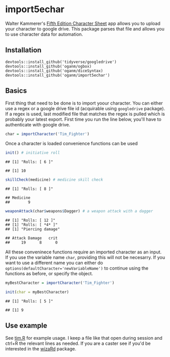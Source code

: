 
import5echar
============

Walter Kammerer's [Fifth Edition Character Sheet](https://play.google.com/store/apps/details?id=com.wgkammerer.testgui.basiccharactersheet.app&hl=en) app allows you to upload your character to google drive. This package parses that file and allows you to use character data for automation.

Installation
------------

    devtools::install_github('tidyverse/googledrive')
    devtools::install_github('oganm/ogbox)
    devtools::install_github('oganm/diceSyntax)
    devtools::install_github('oganm/import5echar')

Basics
------

First thing that need to be done is to import yoour character. You can either use a regex or a google drive file id (acquirable using `googledrive` package). If a regex is used, last modified file that matches the regex is pulled which is probably your latest export. First time you run the line below, you'll have to authenticate with google drive.

``` r
char = importCharacter('Tim_Fighter')
```

Once a character is loaded convenience functions can be used

``` r
init() # initiative roll
```

    ## [1] "Rolls: [ 6 ]"

    ## [1] 10

``` r
skillCheck(medicine) # medicine skill check
```

    ## [1] "Rolls: [ 8 ]"

    ## Medicine 
    ##        9

``` r
weaponAttack(char$weapons$Dagger) # a weapon attack with a dagger
```

    ## [1] "Rolls: [ 12 ]"
    ## [1] "Rolls: [ *4* ]"
    ## [1] "Piercing damage"

    ## Attack Damage   crit 
    ##     19      8      0

All these conveninece functions require an imported character as an input. If you use the variable name `char`, providing this will not be necesarry. If you want to use a different name you can either do `options(defaultCharacter='newVariableName')` to continue using the functions as before, or specify the object.

``` r
myBestCharacter = importCharacter('Tim_Fighter')

init(char = myBestCharacter)
```

    ## [1] "Rolls: [ 5 ]"

    ## [1] 9

Use example
-----------

See [tim.R](tim.R) for example usage. I keep a file like that open during session and ctrl+R the relevant lines as needed. If you are a caster see if you'd be interested in the [wizaRd](https://github.com/oganm/wizaRd) package.
